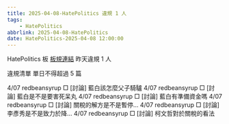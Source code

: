 ```yaml
---
title: 2025-04-08-HatePolitics 違規 1 人
tags:
    - HatePolitics
abbrlink: 2025-04-08-HatePolitics
date: HatePolitics-2025-04-08 12:00:00
---
```

HatePolitics 板 [板規連結](https://www.ptt.cc/bbs/HatePolitics/M.1617115262.A.D60.html)
昨天違規 1 人
<!-- more -->

違規清單
單日不得超過 5 篇

4/07 redbeansyrup □ [討論] 藍白該怎麼父子騎驢
4/07 redbeansyrup □ [討論] 藍白是不是要害死呆丸
4/07 redbeansyrup □ [討論] 藍白有準備資金嗎
4/07 redbeansyrup □ [討論] 關稅的解方是不是暫停…
4/07 redbeansyrup □ [討論] 李彥秀是不是致力於降…
4/07 redbeansyrup □ [討論] 柯文哲對於關稅的看法